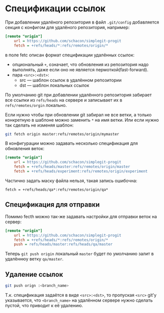 # Спецификации ссылок

При добавлении удалёного репозитория в файл `.git/config` добавляется секция с конфигом для удалёного репозитория, например:
```ini
[remote "origin"]
	url = https://github.com/schacon/simplegit-progit
	fetch = +refs/heads/*:refs/remotes/origin/*
```
в поле fetc описан формат спецификации удалённых ссылок:
* опциональный `+`, означает, что обновления из репозитория надо выполнять, даже если оно не является пермоткой(fast-forward).
* пара `<src>:<dst>`:
    * src — шаблон ссылок в удалённом репозитории
    * dst — шаблон локальных ссылок

По умолчанию git при добавлении удалённого репозитория забирает все ссылки из `refs/heads` на сервере и записывает их в `refs/remotes/orgin` локально.

Если нужно чтобы при обновлении git забирал не все ветки, а только конкретную в шаблоне можно заменить `*` на имя ветки.
Или если нужно так сделать не изменяя шаблон:
```bash
git fetch origin master:refs/remotes/origin/mymaster
```

В конфигурации можно задавать несколько спецификация для обновления веток:
```ini
[remote "origin"]
	url = https://github.com/schacon/simplegit-progit
	fetch = +refs/heads/master:refs/remotes/origin/master
	fetch = +refs/heads/experiment:refs/remotes/origin/experiment
```
Частично задать маску файла нельзя, такая запись ошибочна:
```
fetch = +refs/heads/qa*:refs/remotes/origin/qa*
```

## Спецификация для отправки

Помимо fecth можно так-же задавать настройки для отправки веток на сервер:
```ini
[remote "origin"]
	url = https://github.com/schacon/simplegit-progit
	fetch = +refs/heads/*:refs/remotes/origin/*
	push = refs/heads/master:refs/heads/qa/master
```
Теперь `git push origin` локальный `master` будет по умолчанию залит в удалённюу ветку `qa/master`.

## Удаление ссылок

```bash
git push orign :<branch_name>
```
Т.к. спецификация задаётся в виде `<src>:<dst>`, то пропуская `<src>` git'у указывается, что `<branch_name>` на удалённом сервере нужно сделать пустой, что приводит к её удалению.
